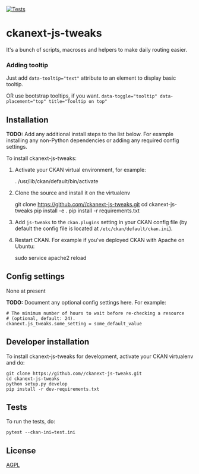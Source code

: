 [![Tests](https://github.com//ckanext-js-tweaks/workflows/Tests/badge.svg?branch=main)](https://github.com//ckanext-js-tweaks/actions)

# ckanext-js-tweaks

It's a bunch of scripts, macroses and helpers to make daily routing easier.

### Adding tooltip
Just add `data-tooltip="text"` attribute to an element to display basic tooltip.

OR use bootstrap tooltips, if you want.
`data-toggle="tooltip" data-placement="top" title="Tooltip on top"`


## Installation

**TODO:** Add any additional install steps to the list below.
   For example installing any non-Python dependencies or adding any required
   config settings.

To install ckanext-js-tweaks:

1. Activate your CKAN virtual environment, for example:

     . /usr/lib/ckan/default/bin/activate

2. Clone the source and install it on the virtualenv

    git clone https://github.com//ckanext-js-tweaks.git
    cd ckanext-js-tweaks
    pip install -e .
	pip install -r requirements.txt

3. Add `js-tweaks` to the `ckan.plugins` setting in your CKAN
   config file (by default the config file is located at
   `/etc/ckan/default/ckan.ini`).

4. Restart CKAN. For example if you've deployed CKAN with Apache on Ubuntu:

     sudo service apache2 reload


## Config settings

None at present

**TODO:** Document any optional config settings here. For example:

	# The minimum number of hours to wait before re-checking a resource
	# (optional, default: 24).
	ckanext.js_tweaks.some_setting = some_default_value


## Developer installation

To install ckanext-js-tweaks for development, activate your CKAN virtualenv and
do:

    git clone https://github.com//ckanext-js-tweaks.git
    cd ckanext-js-tweaks
    python setup.py develop
    pip install -r dev-requirements.txt


## Tests

To run the tests, do:

    pytest --ckan-ini=test.ini

## License

[AGPL](https://www.gnu.org/licenses/agpl-3.0.en.html)
